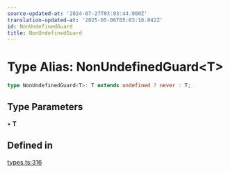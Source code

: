 ```yaml
---
source-updated-at: '2024-07-27T03:03:44.000Z'
translation-updated-at: '2025-05-06T05:03:18.042Z'
id: NonUndefinedGuard
title: NonUndefinedGuard
---
```


# Type Alias: NonUndefinedGuard\<T\>

```ts
type NonUndefinedGuard<T>: T extends undefined ? never : T;
```

## Type Parameters

• **T**

## Defined in

[types.ts:316](https://github.com/TanStack/query/blob/dac5da5416b82b0be38a8fb34dde1fc6670f0a59/packages/angular-query-experimental/src/types.ts#L316)
